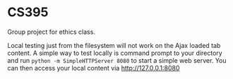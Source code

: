 # CS395
Group project for ethics class.

Local testing just from the filesystem will not work on the Ajax loaded tab content. A simple way to test locally is command prompt to your directory and run `python -m SimpleHTTPServer 8080` to start a simple web server. You can then access your local content via http://127.0.0.1:8080